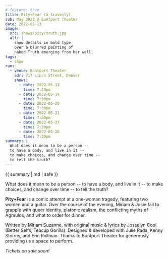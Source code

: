 ```yaml
---
# feature: true
title: Pity+Fear (a travesty)
sub: May 2022 @ Buntport Theater
date: 2022-05-13
image:
  src: shows/pity/truth.jpg
  alt: |
    show details in bold type
    over a blurred painting of
    naked Truth emerging from her well.
tags:
  - show
run:
  - venue: Buntport Theater
    adr: 717 Lipan Street, Denver
    shows:
      - date: 2022-05-13
        time: 7:30pm
      - date: 2022-05-14
        time: 7:30pm
      - date: 2022-05-20
        time: 7:30pm
      - date: 2022-05-21
        time: 7:30pm
      - date: 2022-05-27
        time: 7:30pm
      - date: 2022-05-28
        time: 7:30pm
summary: |
  What does it mean to be a person --
  to have a body, and live in it --
  to make choices, and change over time --
  to tell the truth?
---
```


{{ summary | md | safe }}

What does it mean to be a person --
to have a body, and live in it --
to make choices, and change over time --
to tell the truth?

**Pity+Fear**
is a comic attempt at a one-woman tragedy,
featuring two women and a guitar.
Over the course of the evening,
Miriam & Josie fail to grapple with queer identity,
platonic realism,
the conflicting myths of Agraulos,
and what to order for dinner.

Written by Miriam Suzanne,
with original music & lyrics
by Josselyn Cool (Better Selfs, Teacup Gorilla).
Designed & developed with Julie Rada, Kenny Storms,
and Erin Rollman.
Thanks to Buntport Theater for
generously providing us a space to perform.

_Tickets on sale soon!_
